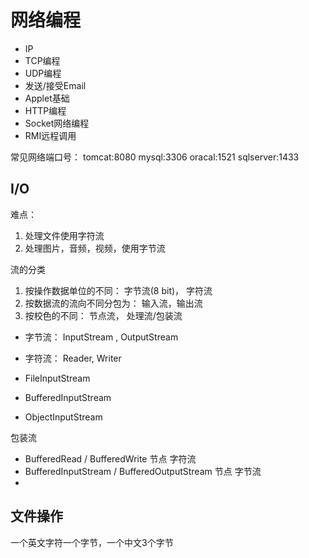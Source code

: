 #  网络编程

- IP
- TCP编程
- UDP编程
- 发送/接受Email
- Applet基础
- HTTP编程
- Socket网络编程
- RMI远程调用



常见网络端口号： tomcat:8080 mysql:3306 oracal:1521 sqlserver:1433

## I/O

难点： 

1. 处理文件使用字符流
2. 处理图片，音频，视频，使用字节流

流的分类
1. 按操作数据单位的不同： 字节流(8 bit)， 字符流
2. 按数据流的流向不同分包为： 输入流，输出流
3. 按校色的不同： 节点流， 处理流/包装流

- 字节流： InputStream , OutputStream
- 字符流： Reader, Writer

- FileInputStream
- BufferedInputStream
- ObjectInputStream

包装流

- BufferedRead / BufferedWrite  节点 字符流
- BufferedInputStream / BufferedOutputStream  节点 字节流
- 
## 文件操作

一个英文字符一个字节，一个中文3个字节

